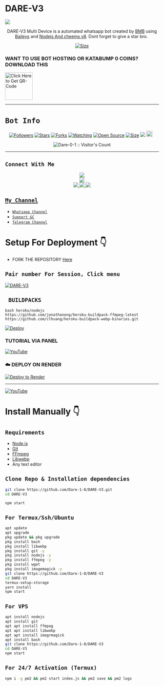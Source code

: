 # DARE-V3 
<p align="centre">
  <a href="DARE-V3 MD
    <img alt="DARE-V3" height="300" src="./image1.jpg" old_src=https://ibb.co/n038vmL
    </a>
</p>
  <a aria-label="Join our chats" href="https://whatsapp.com/channel/0029VajhqUnD38COHw1aSy0M" target="_blank">
<img src="https://files.catbox.moe/o6zcok.jpg">
</a>

<p align="center">
DARE-V3 Multi Device is a automated whatsapp bot created by <a href="https://github.com/Dare-0-1" target="_blank">BMB</a> using <a href="https://github.com/adiwajshing/Baileys" target="_blank">Baileys</a> and <a href="https://github.com/nodejs" target="_blank">Nodejs And cheems v8</a>. Dont forget to give a star bro.
</a> <a href="#"><img src="http://readme-typing-svg.herokuapp.com?color=ff00ab&center=true&vCenter=true&multiline=false&lines=DARE-V3+WHATSAPP+BOT" alt="">
</p>

<p align="center">
<a href="https://youtu.be/ygIOzvZS0z0?si=HBG2WzpWO-2cBBkJ"><img title="Size" src="https://img.shields.io/badge/Tutorial-Video-green"></a>
</p>

### WANT TO USE BOT HOSTING OR KATABUMP 0 COINS? DOWNLOAD THIS
 
<a href="https://devuploads.com/h1u6arhq80vf"><img src="https://img.shields.io/badge/PATRON MD-green" alt="Click Here to Get QR-Code" width="90"></a>

------

# ```Bot Info```
<p align="center">
<a href="https://github.com/Dare-0-1/followers"><img title="Followers" src="https://img.shields.io/github/followers/Dare-0-1?color=red&style=flat-square"></a>
<a href="https://github.com/Dare-1-0/DARE-V3/stargazers/"><img title="Stars" src="https://img.shields.io/github/stars/Dare-0-1/DARE-V3?color=blue&style=flat-square"></a>
<a href="https://github.com/Dare-1-0/DARE-V3/network/members"><img title="Forks" src="https://img.shields.io/github/forks/Dare-0-1/DARE-V3?color=red&style=flat-square"></a>
<a href="https://github.com/Dare-1-0/DARE-V3/watchers"><img title="Watching" src="https://img.shields.io/github/watchers/Dare-0-1/DARE-V3?label=Watchers&color=blue&style=flat-square"></a>
<a href="https://github.com/Dare-1-0/DARE-V3"><img title="Open Source" src="https://img.shields.io/badge/Author-Patron%20Bot%20Inc.-red?v=103"></a>
<a href="https://github.com/Dare-1-0/DARE-V3/"><img title="Size" src="https://img.shields.io/github/repo-size/Dare-0-1/DARE-V3?style=flat-square&color=green"></a>
<a href="https://hits.seeyoufarm.com"><img src="https://hits.seeyoufarm.com/api/count/incr/badge.svg?url=https%3A%2F%2Fgithub.com%2FDare-0-1%2FDARE-V3&count_bg=%2379C83D&title_bg=%23555555&icon=probot.svg&icon_color=%2300FF6D&title=hits&edge_flat=false"/></a>
<a href="https://github.com/Dare-1-0/DARE-V3/graphs/commit-activity"><img height="20" src="https://img.shields.io/badge/Maintained%3F-yes-green.svg"></a>&nbsp;&nbsp;
</p>
<p align='center'>
    </p>
<p align="center"><img src="https://profile-counter.glitch.me/{DARE-V3}/count.svg" alt="Dare-0-1 :: Visitor's Count" /></p>

-------

## ```Connect With Me```
<p align="center">
<a href="https://www.youtube.com/@BMB_DARE"><img src="https://img.shields.io/badge/YouTube-ff0000?style=for-the-badge&logo=youtube&logoColor=ff000000&link=https://www.youtube.com/@Dare-0-11" /><br>
<a href="https://whatsapp.com/channel/0029VajhqUnD38COHw1aSy0M"><img src="https://img.shields.io/badge/WhatsApp Channel-25D366?style=for-the-badge&logo=whatsapp&logoColor=white&link=https://whatsapp.com/channel/0029Val0s0rIt5rsIDPCoD2q" /><br>
<a href="https://t.me/BMB_DARE"><img src="https://img.shields.io/badge/Telegram-00FFFF?style=for-the-badge&logo=telegram&logoColor=white" />
<a href="https://wa.me/message/3TOOBST7GT2BC1"><img src="https://img.shields.io/badge/Support Group-25D366?style=for-the-badge&logo=whatsapp&logoColor=white" />
<a href="https://www.instagram.com/bmb_dare?igsh=MzNlNGNkZWQ4Mg=="><img src="https://img.shields.io/badge/Instagram-A020F0?style=for-the-badge&logo=instagram&logoColor=white" />
</p>


## ```My Channel```

- [`Whatsapp Channel`](https://whatsapp.com/channel/0029VajhqUnD38COHw1aSy0M)
- [`Support GC`](https://whatsapp.com/channel/0029VajhqUnD38COHw1aSy0M)
- [`Telegram Channel`](https://t.me/BMB_DARE)


# Setup For Deployment 👇

- FORK THE REPOSITORY [Here](https://github.com/Dare-1-0/DARE-V3/fork)

## `Pair number For Session, Click menu`
[![DARE-V3](https://repl.it/badge/github/quiec/whatsasena)](https://patron-pair.onrender.com/)


## ` BUILDPACKS`

```
bash heroku/nodejs
https://github.com/jonathanong/heroku-buildpack-ffmpeg-latest
https://github.com/clhuang/heroku-buildpack-webp-binaries.git
```

[![Deploy](https://www.herokucdn.com/deploy/button.svg)](https://heroku.com/deploy?template=https://github.com/Dare-1-0/DARE-V3/)

### TUTORIAL VIA PANEL

[![YouTube](https://img.shields.io/badge/YouTube-FF0000?style=for-the-badge&logo=youtube&logoColor=white)](https://youtu.be/ygIOzvZS0z0?si=79yGQpgdIqa4Yt0U)

### ☁️ DEPLOY ON RENDER
[![Deploy to Render](https://binbashbanana.github.io/deploy-buttons/buttons/remade/render.svg)](https://dashboard.render.com/blueprint/new?repo=https%3A%2F%2Fgithub.com%2FDare-0-1-Li%2FDARE-V3)

------------------
[![YouTube](https://img.shields.io/badge/YouTube-FF0000?style=for-the-badge&logo=youtube&logoColor=white)](https://www.youtube.com/@Dare-0-11)

# Install Manually 👇
## `Requirements`
* [Node.js](https://nodejs.org/en/)
* [Git](https://git-scm.com/downloads)
* [FFmpeg](https://github.com/BtbN/FFmpeg-Builds/releases/download/autobuild-2020-12-08-13-03/ffmpeg-n4.3.1-26-gca55240b8c-win64-gpl-4.3.zip)
* [Libwebp](https://developers.google.com/speed/webp/download)
* Any text editor
## `Clone Repo & Installation dependencies`
```bash
git clone https://github.com/Dare-1-0/DARE-V3.git
cd DARE-V3

npm start
```
## `For Termux/Ssh/Ubuntu`
```bash
apt update
apt upgrade
pkg update && pkg upgrade
pkg install bash
pkg install libwebp
pkg install git -y
pkg install nodejs -y 
pkg install ffmpeg -y 
pkg install wget
pkg install imagemagick -y
git clone https://github.com/Dare-1-0/DARE-V3
cd DARE-V3
termux-setup-storage
yarn install
npm start
```
## `For VPS`
```bash
apt install nodejs 
apt install git 
apt apt install ffmpeg 
apt apt install libwebp 
apt apt install imagrmagick
apt install bash
git clone https://github.com/Dare-1-0/DARE-V3
cd DARE-V3
npm start
```
## `For 24/7 Activation (Termux)`
```bash
npm i -g pm2 && pm2 start index.js && pm2 save && pm2 logs
```
